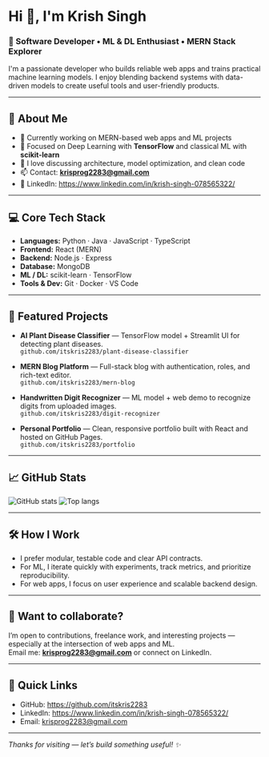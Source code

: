 # Hi 👋, I'm Krish Singh

### 🚀 Software Developer • ML & DL Enthusiast • MERN Stack Explorer

I'm a passionate developer who builds reliable web apps and trains practical machine learning models. I enjoy blending backend systems with data-driven models to create useful tools and user-friendly products.

---

## 🌟 About Me
- 🔭 Currently working on MERN-based web apps and ML projects  
- 🌱 Focused on Deep Learning with **TensorFlow** and classical ML with **scikit-learn**  
- 💬 I love discussing architecture, model optimization, and clean code  
- 📫 Contact: **krisprog2283@gmail.com**  
- 🔗 LinkedIn: https://www.linkedin.com/in/krish-singh-078565322/

---

## 💻 Core Tech Stack
- **Languages:** Python · Java · JavaScript · TypeScript  
- **Frontend:** React (MERN)  
- **Backend:** Node.js · Express  
- **Database:** MongoDB  
- **ML / DL:** scikit-learn · TensorFlow  
- **Tools & Dev:** Git · Docker · VS Code

---

## 🚀 Featured Projects

- **AI Plant Disease Classifier** — TensorFlow model + Streamlit UI for detecting plant diseases.  
  `github.com/itskris2283/plant-disease-classifier`

- **MERN Blog Platform** — Full-stack blog with authentication, roles, and rich-text editor.  
  `github.com/itskris2283/mern-blog`

- **Handwritten Digit Recognizer** — ML model + web demo to recognize digits from uploaded images.  
  `github.com/itskris2283/digit-recognizer`

- **Personal Portfolio** — Clean, responsive portfolio built with React and hosted on GitHub Pages.  
  `github.com/itskris2283/portfolio`

---

## 📈 GitHub Stats

![GitHub stats](https://github-readme-stats.vercel.app/api?username=itskris2283&show_icons=true&theme=tokyonight)
![Top langs](https://github-readme-stats.vercel.app/api/top-langs/?username=itskris2283&layout=compact&theme=tokyonight)

---

## 🛠 How I Work
- I prefer modular, testable code and clear API contracts.  
- For ML, I iterate quickly with experiments, track metrics, and prioritize reproducibility.  
- For web apps, I focus on user experience and scalable backend design.

---

## 🤝 Want to collaborate?
I’m open to contributions, freelance work, and interesting projects — especially at the intersection of web apps and ML.  
Email me: **krisprog2283@gmail.com** or connect on LinkedIn.

---

## 🎯 Quick Links
- GitHub: https://github.com/itskris2283  
- LinkedIn: https://www.linkedin.com/in/krish-singh-078565322/  
- Email: krisprog2283@gmail.com

---

*Thanks for visiting — let’s build something useful! ✨*
